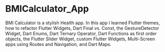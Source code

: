 # BMICalculator_App
 BMI Calculator is a stylish Health app. In this app I learned Flutter themes, how to refactor Flutter Widgets, Dart Final vs. Const, the GestureDetector Widget, Dart Enums, Dart Ternary Operator, Dart Functions as first order objects, the Flutter Slider Widget, custom Flutter Widgets, Multi-Screen apps using Routes and Navigation, and Dart Maps.
